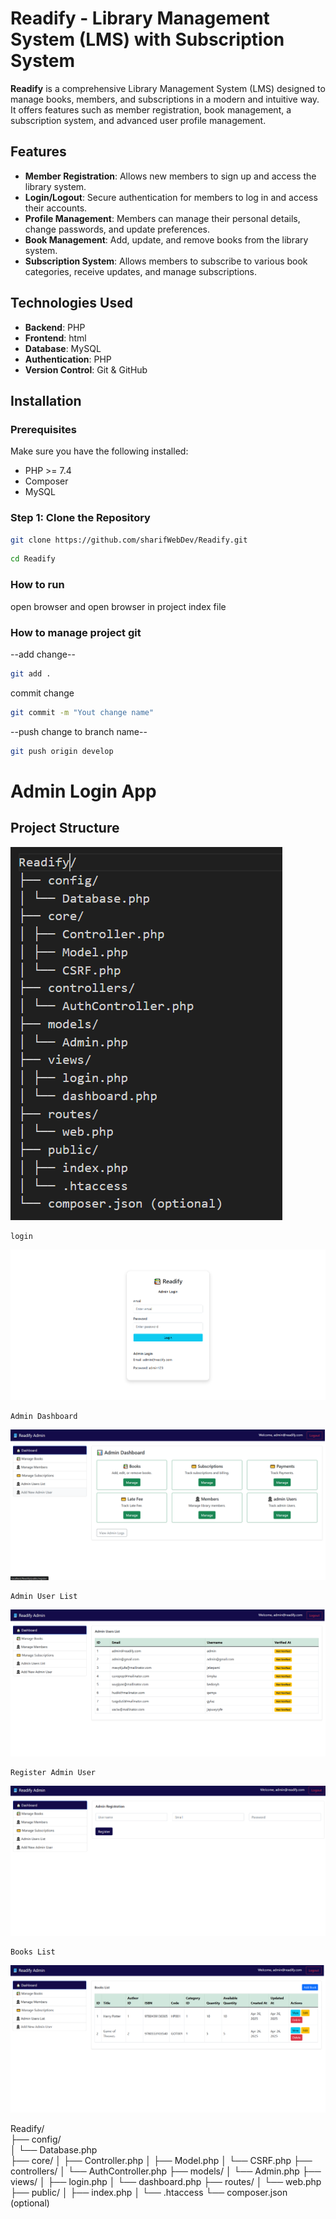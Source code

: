 # Readify - Library Management System (LMS) with Subscription System

**Readify** is a comprehensive Library Management System (LMS) designed to manage books, members, and subscriptions in a modern and intuitive way. It offers features such as member registration, book management, a subscription system, and advanced user profile management.

## Features

- **Member Registration**: Allows new members to sign up and access the library system.
- **Login/Logout**: Secure authentication for members to log in and access their accounts.
- **Profile Management**: Members can manage their personal details, change passwords, and update preferences.
- **Book Management**: Add, update, and remove books from the library system.
- **Subscription System**: Allows members to subscribe to various book categories, receive updates, and manage subscriptions.

## Technologies Used

- **Backend**: PHP
- **Frontend**: html
- **Database**: MySQL
- **Authentication**: PHP
- **Version Control**: Git & GitHub

## Installation

### Prerequisites

Make sure you have the following installed:

- PHP >= 7.4
- Composer
- MySQL

### Step 1: Clone the Repository

```bash
git clone https://github.com/sharifWebDev/Readify.git
```

```bash
cd Readify
```

### How to run

open browser and open browser in project index file

### How to manage project git

--add change--

```bash
git add .
```

commit change

```bash
git commit -m "Yout change name"
```

--push change to branch name--

```bash
git push origin develop
```

# Admin Login App

## Project Structure

![alt text](image-6.png)




````
login
````

![alt text](image.png)


````
Admin Dashboard
````

![alt text](image-1.png)


````
Admin User List
````

![alt text](image-2.png)

````
Register Admin User
````

![alt text](image-3.png)

````
Books List
````

![alt text](image-4.png)





Readify/                                           
├── config/                                                        
│ └── Database.php                                    
├── core/
│ ├── Controller.php
│ ├── Model.php
│ └── CSRF.php
├── controllers/
│ └── AuthController.php
├── models/
│ └── Admin.php
├── views/
│ ├── login.php
│ └── dashboard.php
├── routes/
│ └── web.php
├── public/
│ ├── index.php
│ └── .htaccess
└── composer.json (optional)


